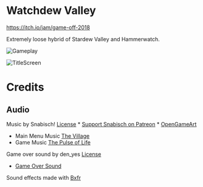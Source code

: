 # Watchdew Valley
https://itch.io/jam/game-off-2018

Extremely loose hybrid of Stardew Valley and Hammerwatch.

![Gameplay](https://github.com/jnadro/farm_jam/blob/master/screenshots/gameplay.JPG)

![TitleScreen](https://github.com/jnadro/farm_jam/blob/master/screenshots/title_screen.JPG)

# Credits

## Audio

Music by Snabisch! [License](https://creativecommons.org/licenses/by/3.0/)
    * [Support Snabisch on Patreon](https://www.patreon.com/Snabisch)
    * [OpenGameArt](https://opengameart.org/users/snabisch)

- Main Menu Music [The Village](https://opengameart.org/content/the-village-nes-version)
- Game Music [The Pulse of Life](https://opengameart.org/content/the-pulse-of-life)

Game over sound by den_yes [License](https://creativecommons.org/licenses/by/4.0/)
- [Game Over Sound](https://opengameart.org/content/game-over-soundold-school)

Sound effects made with [Bxfr](https://www.bfxr.net/)

